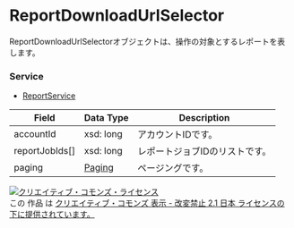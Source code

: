 # ReportDownloadUrlSelector
ReportDownloadUrlSelectorオブジェクトは、操作の対象とするレポートを表します。
### Service
+ [ReportService](../services/ReportService.md)

| Field | Data Type | Description |
|---|---|---|
| accountId| xsd: long| アカウントIDです。| 
| reportJobIds[]| xsd: long| レポートジョブIDのリストです。| 
| paging| <a href="./Paging.md">Paging</a>| ページングです。| 

<a rel="license" href="http://creativecommons.org/licenses/by-nd/2.1/jp/"><img alt="クリエイティブ・コモンズ・ライセンス" style="border-width:0" src="https://i.creativecommons.org/l/by-nd/2.1/jp/88x31.png" /></a><br />この 作品 は <a rel="license" href="http://creativecommons.org/licenses/by-nd/2.1/jp/">クリエイティブ・コモンズ 表示 - 改変禁止 2.1 日本 ライセンスの下に提供されています。</a>
